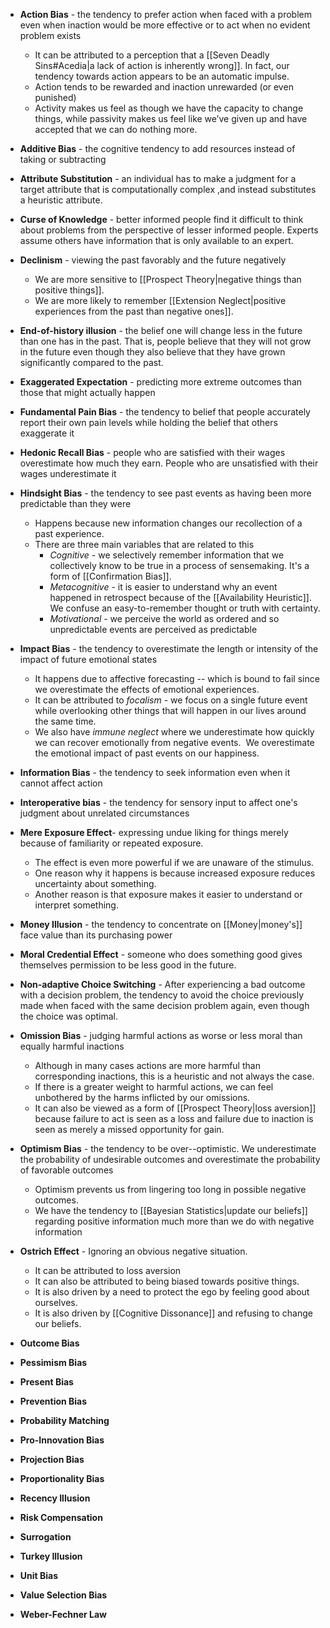 * **Action Bias** - the tendency to prefer action when faced with a problem even when inaction would be more effective or to act when no evident problem exists
	* It can be attributed to a perception that a [[Seven Deadly Sins#Acedia|a lack of action is inherently wrong]]. In fact, our tendency towards action appears to be an automatic impulse.
	* Action tends to be rewarded and inaction unrewarded (or even punished)
	* Activity makes us feel as though we have the capacity to change things, while passivity makes us feel like we’ve given up and have accepted that we can do nothing more.
* **Additive Bias** - the cognitive tendency to add resources instead of taking or subtracting
* **Attribute Substitution** - an individual has to make a judgment for a target attribute that is computationally complex ,and instead substitutes a heuristic attribute.
* **Curse of Knowledge** - better informed people find it difficult to think about problems from the perspective of lesser informed people. Experts assume others have information that is only available to an expert.
* **Declinism** - viewing the past favorably and the future negatively
	* We are more sensitive to [[Prospect Theory|negative things than positive things]]. 
	* We are more likely to remember [[Extension Neglect|positive experiences from the past than negative ones]]. 
* **End-of-history illusion** - the belief one will change less in the future than one has in the past.  That is, people believe that they will not grow in the future even though they also believe that they have grown significantly compared to the past.
* **Exaggerated Expectation** - predicting more extreme outcomes than those that might actually happen
* **Fundamental Pain Bias** - the tendency to belief that people accurately report their own pain levels while holding the belief that others exaggerate it
* **Hedonic Recall Bias** - people who are satisfied with their wages overestimate how much they earn. People who are unsatisfied with their wages underestimate it
* **Hindsight Bias** - the tendency to see past events as having been more predictable than they were
	* Happens because new information changes our recollection of a past experience.
	* There are three main variables that are related to this
		* *Cognitive* - we selectively remember information that we collectively know to be true in a process of sensemaking. It's a form of [[Confirmation Bias]].
		* *Metacognitive* - it is easier to understand why an event happened in retrospect because of the [[Availability Heuristic]]. We confuse an easy-to-remember thought or truth with certainty.
		* *Motivational* - we perceive the world as ordered and so unpredictable events are perceived as predictable
* **Impact Bias** - the tendency to overestimate the length or intensity of the impact of future emotional states
	* It happens due to affective forecasting -- which is bound to fail since we overestimate the effects of emotional experiences.
	* It can be attributed to *focalism* - we focus on a single future event while overlooking other things that will happen in our lives around the same time.
	* We also have *immune neglect* where we underestimate how quickly we can recover emotionally from negative events.  We overestimate the emotional impact of past events on our happiness.
* **Information Bias** - the tendency to seek information even when it cannot affect action
* **Interoperative bias** - the tendency for sensory input to affect one's judgment about unrelated circumstances
* **Mere Exposure Effect**- expressing undue liking for things merely because of familiarity or repeated exposure.
	* The effect is even more powerful if we are unaware of the stimulus.
	* One reason why it happens is because increased exposure reduces uncertainty about something.
	* Another reason is that exposure makes it easier to understand or interpret something.
* **Money Illusion** - the tendency to concentrate on [[Money|money's]] face value than its purchasing power
* **Moral Credential Effect** - someone who does something good gives themselves permission to be less good in the future.
* **Non-adaptive Choice Switching** - After experiencing a bad outcome with a decision problem, the tendency to avoid the choice previously made when faced with the same decision problem again, even though the choice was optimal.
* **Omission Bias** - judging harmful actions as worse or less moral than equally harmful inactions
	* Although in many cases actions are more harmful than corresponding inactions, this is a heuristic and not always the case.
	* If there is a greater weight to harmful actions, we can feel unbothered by the harms inflicted by our omissions.
	* It can also be viewed as a form of [[Prospect Theory|loss aversion]] because failure to act is seen as a loss and failure due to inaction is seen as merely a missed opportunity for gain.
* **Optimism Bias** - the tendency to be over--optimistic. We underestimate the probability of undesirable outcomes and overestimate the probability of favorable outcomes
	* Optimism prevents us from lingering too long in possible negative outcomes.
	* We have the tendency to [[Bayesian Statistics|update our beliefs]] regarding positive information much more than we do with negative information
* **Ostrich Effect** - Ignoring an obvious negative situation.
	* It can be attributed to loss aversion 
	* It can also be attributed to being biased towards positive things.
	* It is also driven by a need to protect the ego by feeling good about ourselves.
	* It is also driven by [[Cognitive Dissonance]] and refusing to change our beliefs.

* **Outcome Bias**
* **Pessimism Bias**
* **Present Bias**
* **Prevention Bias**
* **Probability Matching**

* **Pro-Innovation Bias**
* **Projection Bias**
* **Proportionality Bias**
* **Recency Illusion**
* **Risk Compensation**

* **Surrogation**
* **Turkey Illusion**
* **Unit Bias**
* **Value Selection Bias**
* **Weber-Fechner Law**